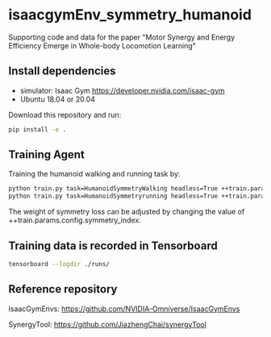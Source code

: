 # isaacgymEnv_symmetry_humanoid
Supporting code and data for the paper "Motor Synergy and Energy Efficiency
Emerge in Whole-body Locomotion Learning"
## Install dependencies

* simulator: Isaac Gym https://developer.nvidia.com/isaac-gym
* Ubuntu 18.04 or 20.04

Download this repository and run:
```bash
pip install -e .
```
## Training Agent

Training the humanoid walking and running task by:
```bash
python train.py task=HumanoidSymmetryWalking headless=True ++train.params.config.symmetry_index=50
python train.py task=HumanoidSymmetryrunning headless=True ++train.params.config.symmetry_index=50
```
The weight of symmetry loss can be adjusted by changing the value of ++train.params.config.symmetry_index.

## Training data is recorded in Tensorboard
```bash
tensorboard --logdir ./runs/
```

## Reference repository
IsaacGymEnvs:
https://github.com/NVIDIA-Omniverse/IsaacGymEnvs

SynergyTool:
https://github.com/JiazhengChai/synergyTool




